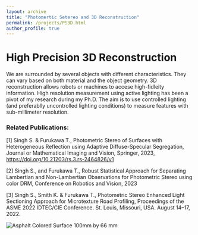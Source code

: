```yaml
---
layout: archive
title: "Photomertic Setereo and 3D Reconstruction"
permalink: /projects/PS3D.html
author_profile: true
---
```



# High Precision 3D Reconstruction
We are surrounded by several objects with different characteristics. They can vary based on both material and the object geometry. 
3D reconstruction allows robots or machines to accese high-fidleity information. High resolution measurement using active lighting has been 
a pivot of my research during my Ph.D. The aim is to use controlled lighting (and preferablly uncontrolled lighting conditions) to measure 
features with sub-millimeter resolution. 

### Related Publications:
[1] Singh S. \& Furukawa T., Photometric Stereo of Surfaces with Heterogeneous Reflection using Adaptive Diffuse-Specular Segregation, Journal or Mathematical Imaging and Vision, Springer, 2023, https://doi.org/10.21203/rs.3.rs-2464826/v1

[2] Singh S., and Furukawa T., Robust Statistical Approach for Separating Lambertian and Non-Lambertian Observations for Photometric Stereo using color DRM, Conference on Robotics and Vision, 2023

[3] Singh S., Smith K. \& Furukawa T., Photometric Stereo Enhanced Light Sectioning Approach for Microtexture Road Profiling, Proceedings of the ASME 2022 IDTEC/CIE Conference. St. Louis, Missouri, USA. August 14–17, 2022.



![Asphalt Colored Surface 100mm by 66 mm]('images/Asp_color_surf.jpg')
